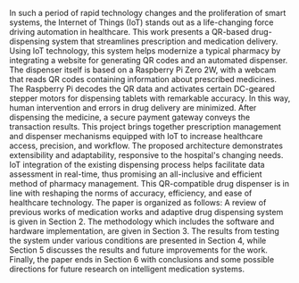In such a period of rapid technology changes and the proliferation of smart systems, the Internet of Things (IoT) stands out as a life-changing force driving automation in healthcare. This work presents a QR-based drug-dispensing system that streamlines prescription and medication delivery. Using IoT technology, this system helps modernize a typical pharmacy by integrating a website for generating QR codes and an automated dispenser.
The dispenser itself is based on a Raspberry Pi Zero 2W, with a webcam that reads QR codes containing information about prescribed medicines. The Raspberry Pi decodes the QR data and activates certain DC-geared stepper motors for dispensing tablets with remarkable accuracy. In this way, human intervention and errors in drug delivery are minimized.
After dispensing the medicine, a secure payment gateway conveys the transaction results. This project brings together prescription management and dispenser mechanisms equipped with IoT to increase healthcare access, precision, and workflow. The proposed architecture demonstrates extensibility and adaptability, responsive to the hospital's changing needs.
IoT integration of the existing dispensing process helps facilitate data assessment in real-time, thus promising an all-inclusive and efficient method of pharmacy management. This QR-compatible drug dispenser is in line with reshaping the norms of accuracy, efficiency, and ease of healthcare technology. 
The paper is organized as follows: A review of previous works of medication works and adaptive drug dispensing system is given in Section 2. The methodology which includes the software and hardware implementation, are given in Section 3. The results from testing the system under various conditions are presented in Section 4, while Section 5 discusses the results and future improvements for the work. Finally, the paper ends in Section 6 with conclusions and some possible directions for future research on intelligent medication systems.
